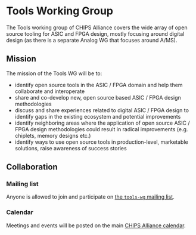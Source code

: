 # Tools Working Group

The Tools working group of CHIPS Alliance covers the wide array of open source tooling for ASIC and FPGA design, mostly focusing around digital design (as there is a separate Analog WG that focuses around A/MS). 

## Mission

The mission of the Tools WG will be to:

* identify open source tools in the ASIC / FPGA domain and help them collaborate and interoperate
* share and co-develop new, open source based ASIC / FPGA design methodologies
* discuss and share experiences related to digital ASIC / FPGA design to identify gaps in the existing ecosystem and potential improvements
* identify neighboring areas where the application of open source ASIC / FPGA design methodologies could result in radical improvements (e.g. chiplets, memory designs etc.)
* identify ways to use open source tools in production-level, marketable solutions, raise awareness of success stories

## Collaboration

### Mailing list

Anyone is allowed to join and participate on [the `tools-wg` mailing list](https://lists.chipsalliance.org/g/tools-wg/).

### Calendar

Meetings and events will be posted on the main [CHIPS Alliance calendar](https://calendar.chipsalliance.org).
